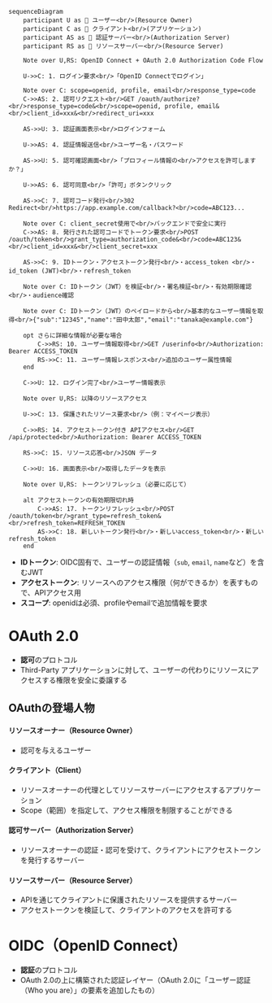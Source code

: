 ```mermaid
sequenceDiagram
    participant U as 👤 ユーザー<br/>(Resource Owner)
    participant C as 📱 クライアント<br/>(アプリケーション)
    participant AS as 🔐 認証サーバー<br/>(Authorization Server)
    participant RS as 💾 リソースサーバー<br/>(Resource Server)

    Note over U,RS: OpenID Connect + OAuth 2.0 Authorization Code Flow

    U->>C: 1. ログイン要求<br/>「OpenID Connectでログイン」
    
    Note over C: scope=openid, profile, email<br/>response_type=code
    C->>AS: 2. 認可リクエスト<br/>GET /oauth/authorize?<br/>response_type=code&<br/>scope=openid, profile, email&<br/>client_id=xxx&<br/>redirect_uri=xxx
    
    AS->>U: 3. 認証画面表示<br/>ログインフォーム
    
    U->>AS: 4. 認証情報送信<br/>ユーザー名・パスワード
    
    AS->>U: 5. 認可確認画面<br/>「プロフィール情報の<br/>アクセスを許可しますか？」
    
    U->>AS: 6. 認可同意<br/>「許可」ボタンクリック
    
    AS->>C: 7. 認可コード発行<br/>302 Redirect<br/>https://app.example.com/callback?<br/>code=ABC123...
    
    Note over C: client_secret使用で<br/>バックエンドで安全に実行
    C->>AS: 8. 発行された認可コードでトークン要求<br/>POST /oauth/token<br/>grant_type=authorization_code&<br/>code=ABC123&<br/>client_id=xxx&<br/>client_secret=xxx
    
    AS->>C: 9. IDトークン・アクセストークン発行<br/>・access_token <br/>・id_token (JWT)<br/>・refresh_token
    
    Note over C: IDトークン（JWT）を検証<br/>・署名検証<br/>・有効期限確認<br/>・audience確認
    
    Note over C: IDトークン（JWT）のペイロードから<br/>基本的なユーザー情報を取得<br/>{"sub":"12345","name":"田中太郎","email":"tanaka@example.com"}
    
    opt さらに詳細な情報が必要な場合
        C->>RS: 10. ユーザー情報取得<br/>GET /userinfo<br/>Authorization: Bearer ACCESS_TOKEN
        RS->>C: 11. ユーザー情報レスポンス<br/>追加のユーザー属性情報
    end
    
    C->>U: 12. ログイン完了<br/>ユーザー情報表示
    
    Note over U,RS: 以降のリソースアクセス
    
    U->>C: 13. 保護されたリソース要求<br/>（例：マイページ表示）
    
    C->>RS: 14. アクセストークン付き APIアクセス<br/>GET /api/protected<br/>Authorization: Bearer ACCESS_TOKEN
    
    RS->>C: 15. リソース応答<br/>JSON データ
    
    C->>U: 16. 画面表示<br/>取得したデータを表示
    
    Note over U,RS: トークンリフレッシュ（必要に応じて）
    
    alt アクセストークンの有効期限切れ時
        C->>AS: 17. トークンリフレッシュ<br/>POST /oauth/token<br/>grant_type=refresh_token&<br/>refresh_token=REFRESH_TOKEN
        AS->>C: 18. 新しいトークン発行<br/>・新しいaccess_token<br/>・新しいrefresh_token
    end
```

- **IDトークン**: OIDC固有で、ユーザーの認証情報（`sub`, `email`, `name`など）を含むJWT
- **アクセストークン**: リソースへのアクセス権限（何ができるか）を表すもので、APIアクセス用
- **スコープ**: openidは必須、profileやemailで追加情報を要求

# OAuth 2.0
- **認可**のプロトコル
- Third-Party アプリケーションに対して、ユーザーの代わりにリソースにアクセスする権限を安全に委譲する

## OAuthの登場人物
#### **リソースオーナー（Resource Owner）**
- 認可を与えるユーザー
#### **クライアント（Client）**
- リソースオーナーの代理としてリソースサーバーにアクセスするアプリケーション
- Scope（範囲）を指定して、アクセス権限を制限することができる
#### **認可サーバー（Authorization Server）**
- リソースオーナーの認証・認可を受けて、クライアントにアクセストークンを発行するサーバー
#### **リソースサーバー（Resource Server）**
- APIを通じてクライアントに保護されたリソースを提供するサーバー
- アクセストークンを検証して、クライアントのアクセスを許可する

# OIDC（OpenID Connect）
- **認証**のプロトコル
- OAuth 2.0の上に構築された認証レイヤー（OAuth 2.0に「ユーザー認証（Who you are）」の要素を追加したもの）